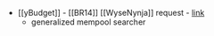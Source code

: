 - [[yBudget]] - [[BR14]] [[WyseNynja]] request - [link](https://github.com/yearn/budget/issues/79)
    - generalized mempool searcher
